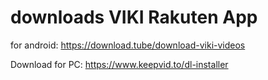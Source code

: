 # downloads VIKI Rakuten App
for android: https://download.tube/download-viki-videos

Download for PC: https://www.keepvid.to/dl-installer
